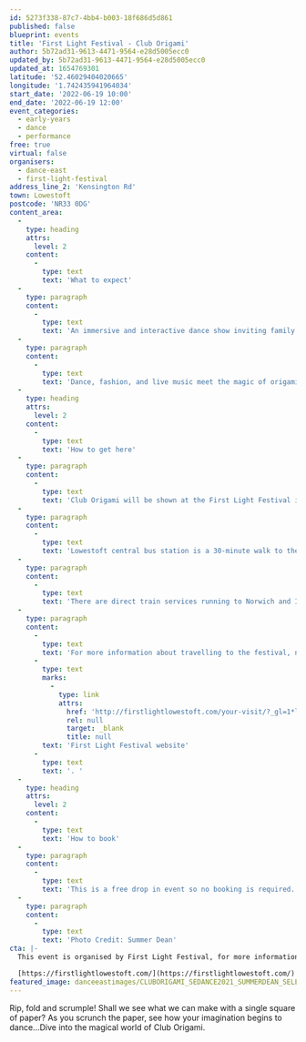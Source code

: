 ```yaml
---
id: 5273f338-87c7-4bb4-b003-18f686d5d861
published: false
blueprint: events
title: 'First Light Festival - Club Origami'
author: 5b72ad31-9613-4471-9564-e28d5005ecc0
updated_by: 5b72ad31-9613-4471-9564-e28d5005ecc0
updated_at: 1654769301
latitude: '52.46029404020665'
longitude: '1.742435941964034'
start_date: '2022-06-19 10:00'
end_date: '2022-06-19 12:00'
event_categories:
  - early-years
  - dance
  - performance
free: true
virtual: false
organisers:
  - dance-east
  - first-light-festival
address_line_2: 'Kensington Rd'
town: Lowestoft
postcode: 'NR33 0DG'
content_area:
  -
    type: heading
    attrs:
      level: 2
    content:
      -
        type: text
        text: 'What to expect'
  -
    type: paragraph
    content:
      -
        type: text
        text: 'An immersive and interactive dance show inviting family audiences to create, imagine and explore whole new ways of thinking, playing and moving. '
  -
    type: paragraph
    content:
      -
        type: text
        text: 'Dance, fashion, and live music meet the magic of origami to sweep us up on a spirited and inspiring adventure in a land made purely of paper and play.'
  -
    type: heading
    attrs:
      level: 2
    content:
      -
        type: text
        text: 'How to get here'
  -
    type: paragraph
    content:
      -
        type: text
        text: 'Club Origami will be shown at the First Light Festival in Lowestoft.'
  -
    type: paragraph
    content:
      -
        type: text
        text: 'Lowestoft central bus station is a 30-minute walk to the event site. For local services the X1, Coastal Clipper 99 and 103 stop at Kensington Road.'
  -
    type: paragraph
    content:
      -
        type: text
        text: 'There are direct train services running to Norwich and Ipswich, and on-going connections to Cambridge and London Liverpool Street. The last train from Lowestoft to Ipswich on Saturday is at 21:06. For Norwich, the last train departs Lowestoft at 23:30. For timetables, visit Greater Anglia.'
  -
    type: paragraph
    content:
      -
        type: text
        text: 'For more information about travelling to the festival, nearby car parks or access concerns please visit the '
      -
        type: text
        marks:
          -
            type: link
            attrs:
              href: 'http://firstlightlowestoft.com/your-visit/?_gl=1*lh6832*_ga*MTEyMjQ5MzkwMi4xNjU0NDU5ODYw*_ga_VNZBZ7KK2L*MTY1NDQ1OTg1OS4xLjEuMTY1NDQ1OTg5My4w&_ga=2.168758113.114446753.1654459861-1122493902.1654459860'
              rel: null
              target: _blank
              title: null
        text: 'First Light Festival website'
      -
        type: text
        text: '. '
  -
    type: heading
    attrs:
      level: 2
    content:
      -
        type: text
        text: 'How to book'
  -
    type: paragraph
    content:
      -
        type: text
        text: 'This is a free drop in event so no booking is required.'
  -
    type: paragraph
    content:
      -
        type: text
        text: 'Photo Credit: Summer Dean'
cta: |-
  This event is organised by First Light Festival, for more information please get in touch via:

  [https://firstlightlowestoft.com/](https://firstlightlowestoft.com/)
featured_image: danceeastimages/CLUBORIGAMI_SEDANCE2021_SUMMERDEAN_SELECTS-26.jpg
---
```

Rip, fold and scrumple! Shall we see what we can make with a single square of paper? As you scrunch the paper, see how your imagination begins to dance...Dive into the magical world of Club Origami.